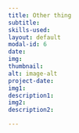 ```yaml
---
title: Other thing
subtitle:  
skills-used:
layout: default
modal-id: 6
date: 
img: 
thumbnail: 
alt: image-alt
project-date: 
img1: 
description1: 
img2: 
description2: 

---
```


